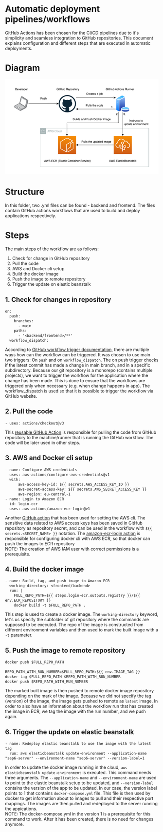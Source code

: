 # Automatic deployment pipelines/workflows
GitHub Actions has been chosen for the CI/CD pipelines due to it's simplicity and seamless integration to GitHub repositories. This document explains configuration and different steps that are executed in automatic deployments.

# Diagram

![](GitHub%20Actions.drawio.png)

# Structure

In this folder, two .yml files can be found - backend and frontend. The files contain GitHub actions workflows that are used to build and deploy applications respectively.

# Steps
The main steps of the workflow are as follows: 
1. Check for change in GitHub repository
2. Pull the code
3. AWS and Docker cli setup
4. Build the docker image
5. Push the image to remote repository
6. Trigger the update on elastic beanstalk


## 1. Check for changes in repository
```
on:
  push:
    branches:
      - main
    paths:
      - '<backend/frontend>/**'
  workflow_dispatch:
```
According to [GitHub workflow trigger documentation](https://docs.github.com/en/actions/using-workflows/events-that-trigger-workflows), 
there are multiple ways how can the workflow can be triggered. It was chosen to use main two triggers: On `push` and on `workflow_dispatch`. 
The on push trigger checks if the latest commit has made a change in main branch, and in a specific subdirectory.
Because our git repository is a monorepo (contains multiple projects), we want to trigger the workflow for the application where the change has been made. 
This is done to ensure that the workflows are triggered only when necessary (e.g. when change happens in app).
The workflow_dispatch is used so that it is possible to trigger the workflow via GitHub website.

## 2. Pull the code
```
- uses: actions/checkout@v3
```
This [reusable GitHub Action](https://github.com/actions/checkout) is responsible for pulling the code from GitHub repository to the machine/runner that is running the GitHub workflow. The code will be later used in other steps.

## 3. AWS and Docker cli setup
```
- name: Configure AWS credentials
  uses: aws-actions/configure-aws-credentials@v1
  with:
      aws-access-key-id: ${{ secrets.AWS_ACCESS_KEY_ID }}
      aws-secret-access-key: ${{ secrets.AWS_SECRET_ACCESS_KEY }}
      aws-region: eu-central-1
- name: Login to Amazon ECR
  id: login-ecr
  uses: aws-actions/amazon-ecr-login@v1
```
Another [GitHub action](https://github.com/aws-actions/configure-aws-credentials) that has been used for setting the AWS cli. The sensitive data related to AWS access keys has been saved in GitHub repository as repository secret, 
and can be used in the workflow with `${{ secrets.<SECRET_NAME> }}` notation. 
The [amazon-ecr-login action](https://github.com/aws-actions/amazon-ecr-login) is responsible for configuring docker cli with AWS ECR, so that docker can push the images to ECR repository </br>
NOTE: The creation of AWS IAM user with correct permissions is a prerequisite.

## 4. Build the docker image
```
- name: Build, tag, and push image to Amazon ECR
  working-directory: <frontend/backend>
  run: |
    FULL_REPO_PATH=${{ steps.login-ecr.outputs.registry }}/${{ env.ECR_REPOSITORY }}
    docker build -t $FULL_REPO_PATH .
```
This step is used to create a docker image. The `working-directory` keyword, let's us specify the subfolder of git repository where the commands are supposed to be executed.
The repo of the image is constructed from different environment variables and then used to mark the built image with a `-t` parameter.

## 5. Push the image to remote repository
```
docker push $FULL_REPO_PATH          

REPO_PATH_WITH_RUN_NUMBER=$FULL_REPO_PATH:${{ env.IMAGE_TAG }}
docker tag $FULL_REPO_PATH $REPO_PATH_WITH_RUN_NUMBER
docker push $REPO_PATH_WITH_RUN_NUMBER
```
The marked built image is then pushed to remote docker image repository depending on the mark of the image. 
Because we did not specify the tag (version) of the image, the image gets pushed to remote as `latest` image. 
In order to also have an information about the workflow run that has created the image in ECR, we tag the image with the run number, and we push again.

## 6. Trigger the update on elastic beanstalk

```
- name: Redeploy elastic beanstalk to use the image with the latest tag
  run: aws elasticbeanstalk update-environment --application-name "sep6-server" --environment-name "sep6-server" --version-label=1
```
In order to update the docker image running in the cloud, `aws elasticbeanstalk update-environment` is executed. This command needs three arguments. 
The `--application-name` and `--environment-name` are used to point to the elastic beanstalk setup to be updated,
and `--version-label` contains the version of the app to be updated. In our case, the version label points to 1 that contains `docker-compose.yml` file. This file is then used by docker to get information about to images to pull and their respective port mappings. 
The images are then pulled and redeployed to the server running the appications. </br>
NOTE: The docker-compose.yml in the version 1 is a prerequisite for this command to work. After it has been created, there is no need for changes anymore.
